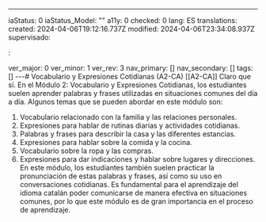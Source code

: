 ---
iaStatus: 0
iaStatus_Model: ""
a11y: 0
checked: 0
lang: ES
translations: 
created: 2024-04-06T19:12:16.737Z
modified: 2024-04-06T23:34:08.937Z
supervisado: 
 
: 
 
 
 
ver_major: 0
ver_minor: 1
ver_rev: 3
nav_primary: []
nav_secondary: []
tags: []
---# Vocabulario y Expresiones Cotidianas (A2-CA)
[[A2-CA]]
Claro que sí. En el Módulo 2: Vocabulario y Expresiones Cotidianas, los estudiantes suelen aprender palabras y frases utilizadas en situaciones comunes del día a día. Algunos temas que se pueden abordar en este módulo son:
1. Vocabulario relacionado con la familia y las relaciones personales.
2. Expresiones para hablar de rutinas diarias y actividades cotidianas.
3. Palabras y frases para describir la casa y las diferentes estancias.
4. Expresiones para hablar sobre la comida y la cocina.
5. Vocabulario sobre la ropa y las compras.
6. Expresiones para dar indicaciones y hablar sobre lugares y direcciones.
En este módulo, los estudiantes también suelen practicar la pronunciación de estas palabras y frases, así como su uso en conversaciones cotidianas. Es fundamental para el aprendizaje del idioma catalán poder comunicarse de manera efectiva en situaciones comunes, por lo que este módulo es de gran importancia en el proceso de aprendizaje.